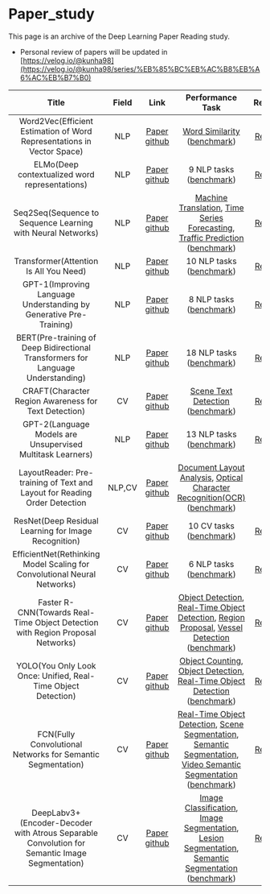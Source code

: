   # Paper_study
This page is an archive of the Deep Learning Paper Reading study.
- Personal review of papers will be updated in [https://velog.io/@kunha98](https://velog.io/@kunha98/series/%EB%85%BC%EB%AC%B8%EB%A6%AC%EB%B7%B0)
 
| Title | Field | Link | Performance Task | Review | publication |
|:---------------:|:-------------:|:-------------:|:-------------:|-------------:|:-------------:|
| Word2Vec(Efficient Estimation of Word Representations in Vector Space) | NLP | [Paper](https://arxiv.org/pdf/1301.3781.pdf) <br> [github](https://github.com/RaRe-Technologies/gensim/blob/develop/gensim/models/word2vec.py) |  [Word Similarity](https://paperswithcode.com/task/word-similarity) ([benchmark](https://paperswithcode.com/paper/efficient-estimation-of-word-representations)) | [Review](https://velog.io/@kunha98/%EB%85%BC%EB%AC%B8%EB%A6%AC%EB%B7%B0Word2Vec-Efficient-Estimation-of-Word-Representations-in-Vector-Space-ICLR-2013) | ICLR 2013 |
| ELMo(Deep contextualized word representations) | NLP | [Paper](https://arxiv.org/pdf/1802.05365.pdf) <br> [github](https://github.com/allenai/allennlp/blob/main/allennlp/modules/elmo.py) | 9 NLP tasks ([benchmark](https://paperswithcode.com/paper/deep-contextualized-word-representations)) | [Review](https://velog.io/@kunha98/%EB%85%BC%EB%AC%B8%EB%A6%AC%EB%B7%B0ELMo-Deep-contextualized-word-representations-NAACL-2018) | NAACL 2018 |
| Seq2Seq(Sequence to Sequence Learning with Neural Networks) | NLP | [Paper](https://arxiv.org/pdf/1409.3215.pdf) <br> [github](https://github.com/farizrahman4u/seq2seq) | [Machine Translation](https://paperswithcode.com/task/machine-translation), [Time Series Forecasting](https://paperswithcode.com/task/time-series-forecasting), [Traffic Prediction](https://paperswithcode.com/task/traffic-prediction) ([benchmark](https://paperswithcode.com/paper/sequence-to-sequence-learning-with-neural)) | [Review](https://velog.io/@kunha98/%EB%85%BC%EB%AC%B8%EB%A6%AC%EB%B7%B0Seq2Seq-Sequence-to-Sequence-Learning-with-Neural-Networks-NIPS-2014) | NeurIPS 2014 |
| Transformer(Attention Is All You Need) | NLP | [Paper](https://arxiv.org/pdf/1706.03762.pdf) <br> [github](https://github.com/tensorflow/tensor2tensor/blob/master/tensor2tensor/models/transformer.py) | 10 NLP tasks ([benchmark](https://paperswithcode.com/paper/attention-is-all-you-need)) | [Review](https://velog.io/@kunha98/%EB%85%BC%EB%AC%B8%EB%A6%AC%EB%B7%B0Transformer-Attention-Is-All-You-Need-NIPS-2017) | NeurIPS 2017 |
| GPT-1(Improving Language Understanding by Generative Pre-Training) | NLP | [Paper](https://s3-us-west-2.amazonaws.com/openai-assets/research-covers/language-unsupervised/language_understanding_paper.pdf) <br> [github](https://github.com/openai/finetune-transformer-lm) | 8 NLP tasks ([benchmark](https://paperswithcode.com/paper/improving-language-understanding-by)) | [Review](https://velog.io/@kunha98/%EB%85%BC%EB%AC%B8%EB%A6%AC%EB%B7%B0GPT1-Improving-Language-Understandingby-Generative-Pre-Training-Preprint-2018) | Preprint 2018 |
| BERT(Pre-training of Deep Bidirectional Transformers for Language Understanding) | NLP | [Paper](https://arxiv.org/pdf/1810.04805v2.pdf) <br> [github](https://github.com/google-research/bert) | 18 NLP tasks ([benchmark](https://paperswithcode.com/paper/bert-pre-training-of-deep-bidirectional)) | [Review](https://velog.io/@kunha98/%EB%85%BC%EB%AC%B8%EB%A6%AC%EB%B7%B0BERT-Pre-training-of-Deep-Bidirectional-Transformers-for-Language-Understanding-NAACL-2019) | NAACL 2019 |
| CRAFT(Character Region Awareness for Text Detection) | CV | [Paper](https://arxiv.org/pdf/1904.01941.pdf) <br> [github](https://github.com/clovaai/CRAFT-pytorch) | [Scene Text Detection](https://paperswithcode.com/task/scene-text-detection) ([benchmark](https://paperswithcode.com/paper/character-region-awareness-for-text-detection)) | [Review](https://velog.io/@kunha98/Character-Region-Awareness-for-Text-Detection) | CVPR 2019 |
| GPT-2(Language Models are Unsupervised Multitask Learners) | NLP | [Paper](https://d4mucfpksywv.cloudfront.net/better-language-models/language-models.pdf) <br> [github](https://github.com/openai/gpt-2) | 13 NLP tasks ([benchmark](https://paperswithcode.com/paper/language-models-are-unsupervised-multitask)) | [Review](https://velog.io/@kunha98/%EB%85%BC%EB%AC%B8%EB%A6%AC%EB%B7%B0GPT-2-Language-Models-are-Unsupervised-Multitask-Learners-Preprint-2019) | Preprint 2019 |
| LayoutReader: Pre-training of Text and Layout for Reading Order Detection | NLP,CV | [Paper](https://aclanthology.org/2021.emnlp-main.389.pdf) <br> [github](https://github.com/microsoft/unilm/tree/master/layoutreader) |  [Document Layout Analysis](https://paperswithcode.com/task/document-layout-analysis), [Optical Character Recognition(OCR)](https://paperswithcode.com/task/optical-character-recognition) ([benchmark](https://paperswithcode.com/paper/layoutreader-pre-training-of-text-and-layout)) |  | EMNLP 2021 |
| ResNet(Deep Residual Learning for Image Recognition) | CV | [Paper](https://arxiv.org/pdf/1512.03385.pdf) <br> [github](https://github.com/tensorflow/models/tree/623a471131e905436c3b21205075b031e1bc4795/official/legacy/image_classification/resnet) | 10 CV tasks ([benchmark](https://paperswithcode.com/paper/deep-residual-learning-for-image-recognition)) | [Review](https://velog.io/@kunha98/%EB%85%BC%EB%AC%B8%EB%A6%AC%EB%B7%B0ResNet-Deep-Residual-Learning-for-Image-Recognition-CVPR-2016) | CVPR 2016 |
| EfficientNet(Rethinking Model Scaling for Convolutional Neural Networks) | CV | [Paper](https://arxiv.org/pdf/1905.11946.pdf) <br> [github](https://github.com/tensorflow/tpu/tree/master/models/official/efficientnet) | 6 NLP tasks ([benchmark](https://paperswithcode.com/paper/efficientnet-rethinking-model-scaling-for)) | [Review](https://velog.io/@kunha98/%EB%85%BC%EB%AC%B8%EB%A6%AC%EB%B7%B0EfficientNet-Rethinking-Model-Scaling-for-Convolutional-Neural-Networks) | ICML 2019 |
| Faster R-CNN(Towards Real-Time Object Detection with Region Proposal Networks) | CV | [Paper](https://arxiv.org/pdf/1506.01497.pdf) <br> [github](https://github.com/rbgirshick/py-faster-rcnn) | [Object Detection](https://paperswithcode.com/task/object-detection), [Real-Time Object Detection](https://paperswithcode.com/task/real-time-object-detection), [Region Proposal](https://paperswithcode.com/task/region-proposal), [Vessel Detection](https://paperswithcode.com/task/vessel-detection) ([benchmark](https://paperswithcode.com/paper/faster-r-cnn-towards-real-time-object)) | [Review](https://velog.io/@kunha98/%EB%85%BC%EB%AC%B8%EB%A6%AC%EB%B7%B0Faster-R-CNN-Towards-Real-Time-Object-Detection-with-Region-Proposal-Networks-NeurIPS-2015) | NeurIPS 2015 |
| YOLO(You Only Look Once: Unified, Real-Time Object Detection) | CV | [Paper](https://arxiv.org/pdf/1506.02640.pdf) <br> [github](https://github.com/AlexeyAB/darknet) | [Object Counting](https://paperswithcode.com/task/object-counting), [Object Detection](https://paperswithcode.com/task/object-detection), [Real-Time Object Detection](https://paperswithcode.com/task/real-time-object-detection) ([benchmark](https://paperswithcode.com/paper/you-only-look-once-unified-real-time-object)) | [Review](https://velog.io/@kunha98/%EB%85%BC%EB%AC%B8%EB%A6%AC%EB%B7%B0You-Only-Look-OnceYOLO-Unified-Real-Time-Object-DetectionCVPR-2016) | CVPR 2016 |
| FCN(Fully Convolutional Networks for Semantic Segmentation) | CV | [Paper](https://arxiv.org/pdf/1411.4038.pdf) <br> [github](https://github.com/pytorch/vision/blob/0b41ff0b0a08229a10cfe1ca6987b4386d68bd9c/torchvision/models/segmentation/fcn.py#L17) | [Real-Time Object Detection](https://paperswithcode.com/task/real-time-object-detection), [Scene Segmentation](https://paperswithcode.com/task/scene-segmentation), [Semantic Segmentation](https://paperswithcode.com/task/semantic-segmentation), [Video Semantic Segmentation](https://paperswithcode.com/task/video-semantic-segmentation) ([benchmark](https://paperswithcode.com/paper/fully-convolutional-networks-for-semantic)) | [Review](https://velog.io/@kunha98/%EB%85%BC%EB%AC%B8%EB%A6%AC%EB%B7%B0FCN-Fully-Convolutional-Networks-for-Semantic-SegmentationCVPR-2015) | CVPR 2015 |
| DeepLabv3+(Encoder-Decoder with Atrous Separable Convolution for Semantic Image Segmentation) | CV | [Paper](https://arxiv.org/pdf/1802.02611.pdf) <br> [github](https://github.com/pytorch/vision/blob/0b41ff0b0a08229a10cfe1ca6987b4386d68bd9c/torchvision/models/segmentation/deeplabv3.py) | [Image Classification](https://paperswithcode.com/task/image-classification), [Image Segmentation](https://paperswithcode.com/task/image-segmentation), [Lesion Segmentation](https://paperswithcode.com/task/lesion-segmentation), [Semantic Segmentation](https://paperswithcode.com/task/semantic-segmentation) ([benchmark](https://paperswithcode.com/paper/encoder-decoder-with-atrous-separable)) | [Review](https://velog.io/@kunha98/%EB%85%BC%EB%AC%B8%EB%A6%AC%EB%B7%B0DeepLabv3-Encoder-Decoder-with-Atrous-SeparableConvolution-for-Semantic-Image-SegmentationECCV-2018) | ECCV 2018 |
